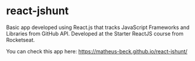 # react-jshunt

Basic app developed using React.js that tracks JavaScript Frameworks and Libraries from GitHub API. Developed at the Starter ReactJS course from Rocketseat.

You can check this app here: https://matheus-beck.github.io/react-jshunt/
